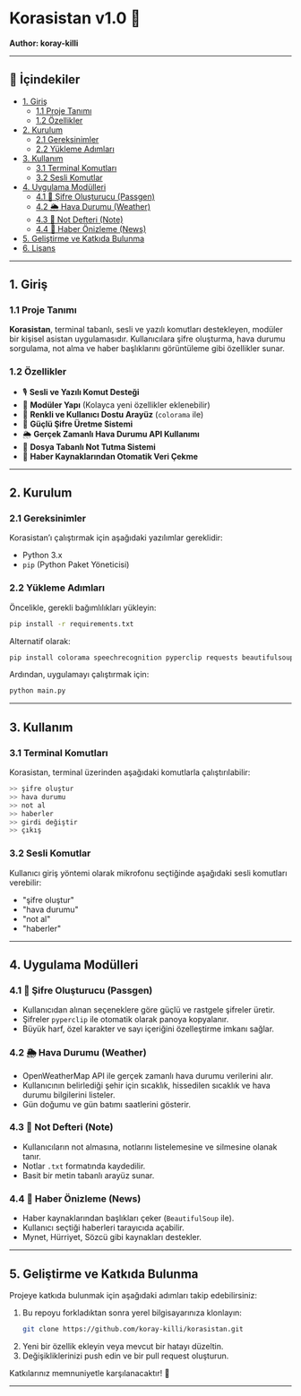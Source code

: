 # Korasistan v1.0 📌

**Author: koray-killi**

---

## 📜 İçindekiler

- [1. Giriş](#1-giriş)
  - [1.1 Proje Tanımı](#11-proje-tanımı)
  - [1.2 Özellikler](#12-özellikler)
- [2. Kurulum](#2-kurulum)
  - [2.1 Gereksinimler](#21-gereksinimler)
  - [2.2 Yükleme Adımları](#22-yükleme-adımları)
- [3. Kullanım](#3-kullanım)
  - [3.1 Terminal Komutları](#31-terminal-komutları)
  - [3.2 Sesli Komutlar](#32-sesli-komutlar)
- [4. Uygulama Modülleri](#4-uygulama-modülleri)
  - [4.1 🔑 Şifre Oluşturucu (Passgen)](#41-🔑-şifre-oluşturucu-passgen)
  - [4.2 🌦 Hava Durumu (Weather)](#42-🌦-hava-durumu-weather)
  - [4.3 📝 Not Defteri (Note)](#43-📝-not-defteri-note)
  - [4.4 📰 Haber Önizleme (News)](#44-📰-haber-önizleme-news)
- [5. Geliştirme ve Katkıda Bulunma](#5-geliştirme-ve-katkıda-bulunma)
- [6. Lisans](#6-lisans)

---

## 1. Giriş

### 1.1 Proje Tanımı

**Korasistan**, terminal tabanlı, sesli ve yazılı komutları destekleyen, modüler bir kişisel asistan uygulamasıdır. Kullanıcılara şifre oluşturma, hava durumu sorgulama, not alma ve haber başlıklarını görüntüleme gibi özellikler sunar.

### 1.2 Özellikler

- 🎙 **Sesli ve Yazılı Komut Desteği**
- 📜 **Modüler Yapı** (Kolayca yeni özellikler eklenebilir)
- 🎨 **Renkli ve Kullanıcı Dostu Arayüz** (`colorama` ile)
- 🔑 **Güçlü Şifre Üretme Sistemi**
- 🌦 **Gerçek Zamanlı Hava Durumu API Kullanımı**
- 📝 **Dosya Tabanlı Not Tutma Sistemi**
- 📰 **Haber Kaynaklarından Otomatik Veri Çekme**

---

## 2. Kurulum

### 2.1 Gereksinimler

Korasistan’ı çalıştırmak için aşağıdaki yazılımlar gereklidir:

- Python 3.x
- `pip` (Python Paket Yöneticisi)

### 2.2 Yükleme Adımları

Öncelikle, gerekli bağımlılıkları yükleyin:

```sh
pip install -r requirements.txt
```

Alternatif olarak:

```sh
pip install colorama speechrecognition pyperclip requests beautifulsoup4
```

Ardından, uygulamayı çalıştırmak için:

```sh
python main.py
```

---

## 3. Kullanım

### 3.1 Terminal Komutları

Korasistan, terminal üzerinden aşağıdaki komutlarla çalıştırılabilir:

```sh
>> şifre oluştur
>> hava durumu
>> not al
>> haberler
>> girdi değiştir
>> çıkış
```

### 3.2 Sesli Komutlar

Kullanıcı giriş yöntemi olarak mikrofonu seçtiğinde aşağıdaki sesli komutları verebilir:

- "şifre oluştur"
- "hava durumu"
- "not al"
- "haberler"

---

## 4. Uygulama Modülleri

### 4.1 🔑 Şifre Oluşturucu (Passgen)

- Kullanıcıdan alınan seçeneklere göre güçlü ve rastgele şifreler üretir.
- Şifreler `pyperclip` ile otomatik olarak panoya kopyalanır.
- Büyük harf, özel karakter ve sayı içeriğini özelleştirme imkanı sağlar.

### 4.2 🌦 Hava Durumu (Weather)

- OpenWeatherMap API ile gerçek zamanlı hava durumu verilerini alır.
- Kullanıcının belirlediği şehir için sıcaklık, hissedilen sıcaklık ve hava durumu bilgilerini listeler.
- Gün doğumu ve gün batımı saatlerini gösterir.

### 4.3 📝 Not Defteri (Note)

- Kullanıcıların not almasına, notlarını listelemesine ve silmesine olanak tanır.
- Notlar `.txt` formatında kaydedilir.
- Basit bir metin tabanlı arayüz sunar.

### 4.4 📰 Haber Önizleme (News)

- Haber kaynaklarından başlıkları çeker (`BeautifulSoup` ile).
- Kullanıcı seçtiği haberleri tarayıcıda açabilir.
- Mynet, Hürriyet, Sözcü gibi kaynakları destekler.

---

## 5. Geliştirme ve Katkıda Bulunma

Projeye katkıda bulunmak için aşağıdaki adımları takip edebilirsiniz:

1. Bu repoyu forkladıktan sonra yerel bilgisayarınıza klonlayın:
   ```sh
   git clone https://github.com/koray-killi/korasistan.git
   ```
2. Yeni bir özellik ekleyin veya mevcut bir hatayı düzeltin.
3. Değişikliklerinizi push edin ve bir pull request oluşturun.

Katkılarınız memnuniyetle karşılanacaktır! 🚀

---

